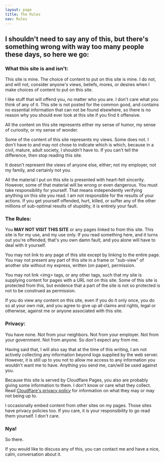 ```yaml
---
layout: page
title: The Rules
nav: Rules
---
```

## I shouldn't need to say any of this, but there's something wrong with way too many people these days, so here we go:

### What this site is and isn't:

This site is mine. The choice of content to put on this site is mine.
I do not, and will not, consider anyone's views, beliefs, mores, or desires
when I make choices of content to put on this site.

I like stuff that will offend you, no matter who you are. I don't care what
you think of any of it. This site is not posted for the common good, and contains
no essential information that can not be found elsewhere, so there is no reason
why you should ever look at this site if you find it offensive.

All the content on this site represents either my sense of humor, my sense
of curiosity, or my sense of wonder.

Some of the content of this site represents my views.  Some does not.  I
don't have to and may not chose to indicate which is which, because in
a civil, mature, adult society, I shouldn't have to.  If you can't tell
the difference, then stop reading this site.

It doesn't represent the views of anyone else, either; not my employer, not
my family, and certainly not you.

All the material I put on this site is presented with heart-felt sincerity.
However, some of that material will be wrong or even dangerous. You must take
responsibility for yourself. That means independently verifying anything on
this site you read. I am not responsible for the results of your actions.
If you get yourself offended, hurt, killed, or suffer any of the other millions
of sub-optimal results of stupidity, it is entirely your fault.

### The Rules:

You **MAY NOT VISIT THIS SITE** or any pages linked to from this site. This site
is for my use, and my use only.  If you read something here, and it
turns out you're offended, that's you own damn fault, and you alone will have
to deal with it yourself.

You may not link to any page of this site except by linking to the entire
page. You may not present any part of this site in a frame or "sub-view"
of another site without my express, written (on paper), permission.

You may not link &lt;img&gt; tags, or any other tags, such that my site is
supplying content for pages with a URL not on this site. Some of this site
is protected from this, but evidence that a part of the site is not so protected
is not to be construed as permission.

If you do view any content on this site, even if you do it only once,
you do so at your own risk, and you agree to give up all claims and rights,
legal or otherwise, against me or anyone associated with this site.

### Privacy:

You have none. Not from your neighbors. Not from your employer. Not from
your government. Not from anyone. So don't expect any from me.

Having said that, I will also say that at the time of this writing, I am
not actively collecting any information beyond logs supplied by the web server.
However, it is still up to you not to allow me access to any information you
wouldn't want me to have. Anything you send me, can/will be used against you.

Because this site is served by Cloudflare Pages, you also are probably giving
some information to them.  I don't know or care what they collect.  Read
[Cloudflare's privacy policy](https://www.cloudflare.com/privacypolicy/)
for information on what they may or may not being up to.

I occasionally embed content from other sites on my pages.  Those sites
have privacy policies too.  If you care, it is your responsibility to go
read them yourself.  I don't care.

### Nya!

So there.

If you would like to discuss any of this, you can contact me
and have a nice, calm, conversation about it.
